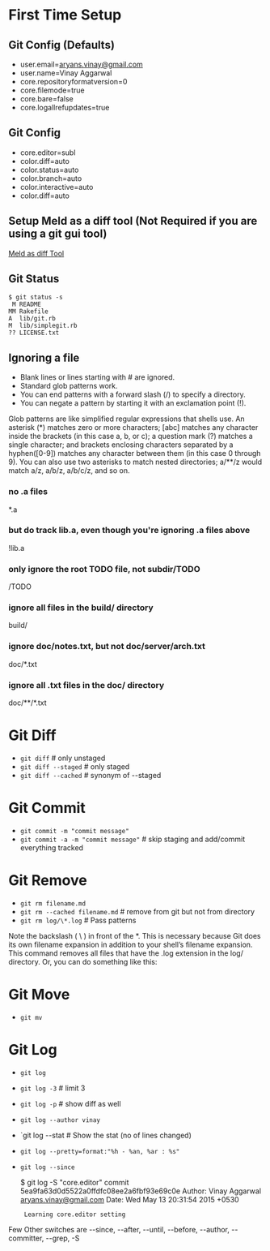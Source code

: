 

# First Time Setup

## Git Config (Defaults)

- user.email=aryans.vinay@gmail.com
- user.name=Vinay Aggarwal
- core.repositoryformatversion=0
- core.filemode=true
- core.bare=false
- core.logallrefupdates=true


## Git Config
 - core.editor=subl
 - color.diff=auto
 - color.status=auto
 - color.branch=auto
 - color.interactive=auto
 - color.diff=auto

## Setup Meld as a diff tool (Not Required if you are using a git gui tool)

 [Meld as diff Tool](https://nathanhoad.net/how-to-meld-for-git-diffs-in-ubuntu-hardy)


## Git Status

	$ git status -s
	 M README
	MM Rakefile
	A  lib/git.rb
	M  lib/simplegit.rb
	?? LICENSE.txt

## Ignoring a file

 - Blank lines or lines starting with # are ignored.
 - Standard glob patterns work.
 - You can end patterns with a forward slash (/) to specify a directory.
 - You can negate a pattern by starting it with an exclamation point (!).

Glob patterns are like simplified regular expressions that shells use. An asterisk (*) matches zero or more characters; [abc] matches any character inside the brackets (in this case a, b, or c); a question mark (?) matches a single character; and brackets enclosing characters separated by a hyphen([0-9]) matches any character between them (in this case 0 through 9). You can also use two asterisks to match nested directories; a/**/z would match a/z, a/b/z, a/b/c/z, and so on.

### no .a files
*.a

### but do track lib.a, even though you're ignoring .a files above
!lib.a

### only ignore the root TODO file, not subdir/TODO
/TODO

### ignore all files in the build/ directory
build/

### ignore doc/notes.txt, but not doc/server/arch.txt
doc/*.txt

### ignore all .txt files in the doc/ directory
doc/**/*.txt


# Git Diff

 - `git diff` # only unstaged
 - `git diff --staged` # only staged
 - `git diff --cached` # synonym of --staged


# Git Commit

 - `git commit -m "commit message"`
 - `git commit -a -m "commit message"` # skip staging and add/commit everything tracked


# Git Remove

 - `git rm filename.md`
 - `git rm --cached filename.md` # remove from git but not from directory
 - `git rm log/\*.log` # Pass patterns

Note the backslash ( \ ) in front of the *. This is necessary because Git does its own filename expansion in addition to your shell’s filename expansion. This command removes all files that have the .log extension in the log/ directory. Or, you can do something like this:

# Git Move

 - `git mv`


# Git Log

 - `git log`
 - `git log -3` # limit 3
 - `git log -p` # show diff as well
 - `git log --author vinay`
 - `git log --stat # Show the stat (no of lines changed)
 - `git log --pretty=format:"%h - %an, %ar : %s"`

 - `git log --since`


	$ git log -S "core.editor"
	commit 5ea9fa63d0d5522a0ffdfc08ee2a6fbf93e69c0e
	Author: Vinay Aggarwal <aryans.vinay@gmail.com>
	Date:   Wed May 13 20:31:54 2015 +0530

	    Learning core.editor setting

Few Other switches are --since, --after, --until, --before, --author, --committer, --grep, -S
